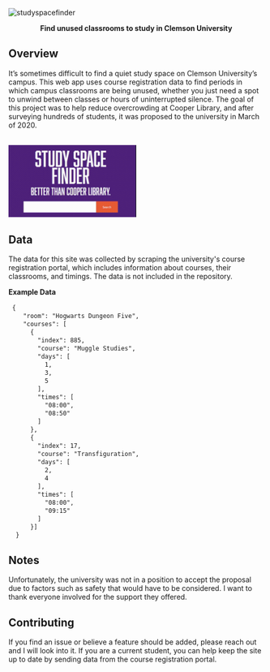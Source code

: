 ![studyspacefinder](https://user-images.githubusercontent.com/37231424/133843667-97c1ac6e-a441-4086-8604-ff035b29641b.jpeg)

<p align="center">
  <b>Find unused classrooms to study in Clemson University</b>
 </p>

## Overview
It’s sometimes difficult to find a quiet study space on Clemson University’s 
campus. This web app uses course registration data to find periods in which
campus classrooms are being unused, whether you just need a spot to unwind 
between classes or hours of uninterrupted silence. The goal of this project
was to help reduce overcrowding at Cooper Library, and after surveying 
hundreds of students, it was proposed to the university in March of 2020.  

<br>
<img width="50%" src="/docs/study_space_finder.gif"></img>

## Data
The data for this site was collected by scraping the university's course registration portal,
which includes information about courses, their classrooms, and timings. The data is not included
in the repository.

**Example Data**
```
 {
    "room": "Hogwarts Dungeon Five",
    "courses": [
      {
        "index": 885,
        "course": "Muggle Studies",
        "days": [
          1,
          3,
          5
        ],
        "times": [
          "08:00",
          "08:50"
        ]
      },
      {
        "index": 17,
        "course": "Transfiguration",
        "days": [
          2,
          4
        ],
        "times": [
          "08:00",
          "09:15"
        ]
      }]
  }
```

## Notes
Unfortunately, the university was not in a position to accept the proposal due to factors such as safety
that would have to be considered. I want to thank everyone involved for the support they offered.

## Contributing
If you find an issue or believe a feature should be added, please reach out and I will look into it. If you are a current student, you can help keep the site up to date by sending data from the course registration portal.


